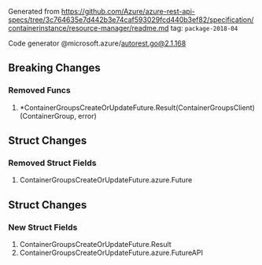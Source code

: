 Generated from https://github.com/Azure/azure-rest-api-specs/tree/3c764635e7d442b3e74caf593029fcd440b3ef82/specification/containerinstance/resource-manager/readme.md tag: `package-2018-04`

Code generator @microsoft.azure/autorest.go@2.1.168

## Breaking Changes

### Removed Funcs

1. *ContainerGroupsCreateOrUpdateFuture.Result(ContainerGroupsClient) (ContainerGroup, error)

## Struct Changes

### Removed Struct Fields

1. ContainerGroupsCreateOrUpdateFuture.azure.Future

## Struct Changes

### New Struct Fields

1. ContainerGroupsCreateOrUpdateFuture.Result
1. ContainerGroupsCreateOrUpdateFuture.azure.FutureAPI
